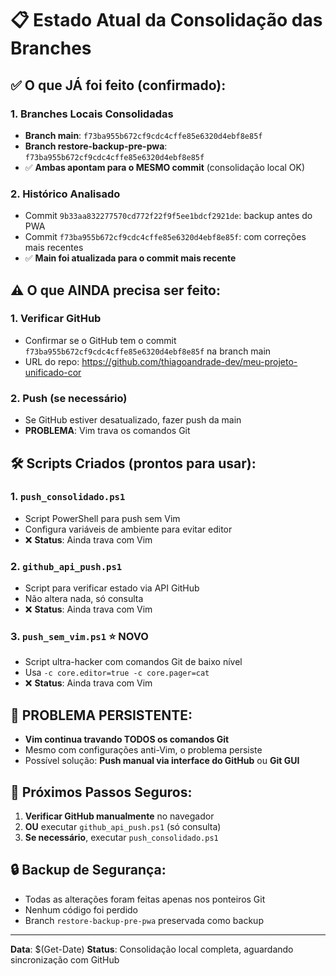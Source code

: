 # 📋 Estado Atual da Consolidação das Branches

## ✅ O que JÁ foi feito (confirmado):

### 1. Branches Locais Consolidadas
- **Branch main**: `f73ba955b672cf9cdc4cffe85e6320d4ebf8e85f`
- **Branch restore-backup-pre-pwa**: `f73ba955b672cf9cdc4cffe85e6320d4ebf8e85f`
- ✅ **Ambas apontam para o MESMO commit** (consolidação local OK)

### 2. Histórico Analisado
- Commit `9b33aa832277570cd772f22f9f5ee1bdcf2921de`: backup antes do PWA
- Commit `f73ba955b672cf9cdc4cffe85e6320d4ebf8e85f`: com correções mais recentes
- ✅ **Main foi atualizada para o commit mais recente**

## ⚠️ O que AINDA precisa ser feito:

### 1. Verificar GitHub
- Confirmar se o GitHub tem o commit `f73ba955b672cf9cdc4cffe85e6320d4ebf8e85f` na branch main
- URL do repo: https://github.com/thiagoandrade-dev/meu-projeto-unificado-cor

### 2. Push (se necessário)
- Se GitHub estiver desatualizado, fazer push da main
- **PROBLEMA**: Vim trava os comandos Git

## 🛠️ Scripts Criados (prontos para usar):

### 1. `push_consolidado.ps1`
- Script PowerShell para push sem Vim
- Configura variáveis de ambiente para evitar editor
- ❌ **Status**: Ainda trava com Vim

### 2. `github_api_push.ps1`
- Script para verificar estado via API GitHub
- Não altera nada, só consulta
- ❌ **Status**: Ainda trava com Vim

### 3. `push_sem_vim.ps1` ⭐ **NOVO**
- Script ultra-hacker com comandos Git de baixo nível
- Usa `-c core.editor=true -c core.pager=cat`
- ❌ **Status**: Ainda trava com Vim

## 🚨 PROBLEMA PERSISTENTE:
- **Vim continua travando TODOS os comandos Git**
- Mesmo com configurações anti-Vim, o problema persiste
- Possível solução: **Push manual via interface do GitHub** ou **Git GUI**

## 🎯 Próximos Passos Seguros:

1. **Verificar GitHub manualmente** no navegador
2. **OU** executar `github_api_push.ps1` (só consulta)
3. **Se necessário**, executar `push_consolidado.ps1`

## 🔒 Backup de Segurança:
- Todas as alterações foram feitas apenas nos ponteiros Git
- Nenhum código foi perdido
- Branch `restore-backup-pre-pwa` preservada como backup

---
**Data**: $(Get-Date)
**Status**: Consolidação local completa, aguardando sincronização com GitHub
